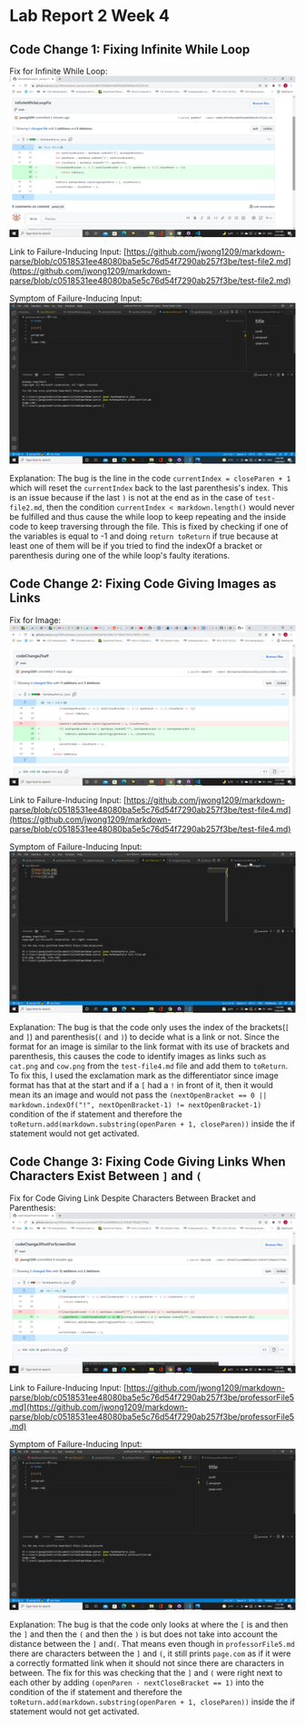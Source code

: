 # **Lab Report 2 Week 4**

## Code Change 1: Fixing Infinite While Loop
Fix for Infinite While Loop: ![infiniteWhileLoopFix](infiniteWhileLoopFix.png)

Link to Failure-Inducing Input: [https://github.com/jwong1209/markdown-parse/blob/c0518531ee48080ba5e5c76d54f7290ab257f3be/test-file2.md](https://github.com/jwong1209/markdown-parse/blob/c0518531ee48080ba5e5c76d54f7290ab257f3be/test-file2.md)

Symptom of Failure-Inducing Input: 
![Infinite While Loop](infiniteWhileLoop.png)

Explanation: The bug is the line in the code `currentIndex = closeParen + 1` which will reset the `currentIndex` back to the last parenthesis's index. This is an issue because if the last `)` is not at the end as in the case of `test-file2.md`, then the condition `currentIndex < markdown.length()` would never be fulfilled and thus cause the while loop to keep repeating and the inside code to keep traversing through the file. This is fixed by checking if one of the variables is equal to -1 and doing `return toReturn` if true because at least one of them will be if you tried to find the indexOf a bracket or parenthesis during one of the while loop's faulty iterations.

## Code Change 2: Fixing Code Giving Images as Links
Fix for Image: ![imageGivenFix](imageGivenFix.png)

Link to Failure-Inducing Input: [https://github.com/jwong1209/markdown-parse/blob/c0518531ee48080ba5e5c76d54f7290ab257f3be/test-file4.md](https://github.com/jwong1209/markdown-parse/blob/c0518531ee48080ba5e5c76d54f7290ab257f3be/test-file4.md)

Symptom of Failure-Inducing Input:
![imageGiven](imageGiven.png)

Explanation: The bug is that the code only uses the index of the brackets(`[` and `]`) and parenthesis(`(` and `)`) to decide what is a link or not. Since the format for an image is similar to the link format with its use of brackets and parenthesis, this causes the code to identify images as links  such as `cat.png` and `cow.png` from the `test-file4.md` file and add them to `toReturn`. To fix this, I used the exclamation mark as the differentiator since image format has that at the start and if a `[` had a `!` in front of it, then it would mean its an image and would not pass the `(nextOpenBracket == 0 || markdown.indexOf("!", nextOpenBracket-1) != nextOpenBracket-1)` condition of the if statement and therefore the `toReturn.add(markdown.substring(openParen + 1, closeParen))` inside the if statement would not get activated. 

## Code Change 3: Fixing Code Giving Links When Characters Exist Between `]` and `(`
Fix for Code Giving Link Despite Characters Between Bracket and Parenthesis:
![gapNotLinkFix](gapNotLinkFix.png)

Link to Failure-Inducing Input: 
[https://github.com/jwong1209/markdown-parse/blob/c0518531ee48080ba5e5c76d54f7290ab257f3be/professorFile5.md](https://github.com/jwong1209/markdown-parse/blob/c0518531ee48080ba5e5c76d54f7290ab257f3be/professorFile5.md)

Symptom of Failure-Inducing Input:
![gapNotLink](gapNotLink.png)

Explanation: The bug is that the code only looks at where the `[` is and then the `]` and then the `(` and then the `)` is but does not take into account the distance between the `]` and`(`. That means even though in `professorFile5.md` there are characters between the `]` and `(`, it still prints `page.com` as if it were a correctly formatted link when it should not since there are characters in between. The fix for this was checking that the `]` and `(` were right next to each other by adding `(openParen - nextCloseBracket == 1)` into the condition of the if statement and therefore the `toReturn.add(markdown.substring(openParen + 1, closeParen))` inside the if statement would not get activated. 